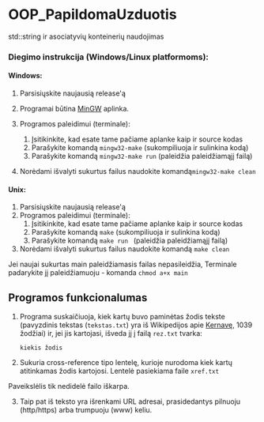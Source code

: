 # OOP_PapildomaUzduotis
std::string ir asociatyvių konteinerių naudojimas

### Diegimo instrukcija (Windows/Linux platformoms):

#### Windows:

1. Parsisiųskite naujausią release'ą

2. Programai būtina [MinGW](http://www.mingw.org/) aplinka.

3. Programos paleidimui (terminale):

   1. Įsitikinkite, kad esate tame pačiame aplanke kaip ir source kodas
   2. Parašykite komandą ` mingw32-make `  (sukompiliuoja ir sulinkina kodą)
   3. Parašykite komandą ` mingw32-make run ` (paleidžia paleidžiamąjį failą)

5. Norėdami išvalyti sukurtus failus naudokite komandą`mingw32-make clean` 

#### Unix:

1. Parsisiųskite naujausią release'ą
2. Programos paleidimui (terminale):
   1. Įsitikinkite, kad esate tame pačiame aplanke kaip ir source kodas
   2. Parašykite komandą ` make `  (sukompiliuoja ir sulinkina kodą)
   3. Parašykite komandą `make run ` (paleidžia paleidžiamąjį failą)
4. Norėdami išvalyti sukurtus failus naudokite komandą `make clean` 

Jei naujai sukurtas main paleidžiamasis failas nepasileidžia, Terminale padarykite jį paleidžiamuoju - komanda `chmod a+x main`

## Programos funkcionalumas

1. Programa suskaičiuoja, kiek kartų buvo paminėtas žodis tekste (pavyzdinis tekstas (`tekstas.txt`) yra iš Wikipedijos apie [Kernavę](https://lt.wikipedia.org/wiki/Kernav%C4%97), 1039 žodžiai) ir, jei jis kartojasi, išveda jį į failą `rez.txt` tvarka: 

   ```
   kiekis žodis
   ```

2. Sukuria cross-reference tipo lentelę, kurioje nurodoma kiek kartų atitinkamas žodis kartojosi. Lentelė pasiekiama faile `xref.txt`

Paveikslėlis tik nedidelė failo iškarpa.

3. Taip pat iš teksto yra išrenkami URL adresai, prasidedantys pilnuoju (http/https) arba trumpuoju (www) keliu.
